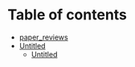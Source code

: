 # Table of contents

* [paper\_reviews](README.md)
* [Untitled](untitled/README.md)
  * [Untitled](untitled/untitled.md)

